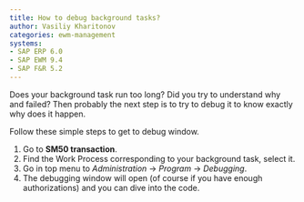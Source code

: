 ```yaml
---
title: How to debug background tasks?
author: Vasiliy Kharitonov
categories: ewm-management
systems:
- SAP ERP 6.0
- SAP EWM 9.4
- SAP F&R 5.2
---
```


Does your background task run too long? Did you try to understand why and failed? Then probably the next step is to try to debug it to know exactly why does it happen.

Follow these simple steps to get to debug window.

1. Go to **SM50 transaction**.
2. Find the Work Process corresponding to your background task, select it.
3. Go in top menu to *Administration* -> *Program* -> *Debugging*.
4. The debugging window will open (of course if you have enough authorizations) and you can dive into the code. 
